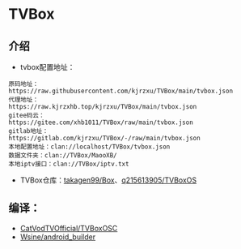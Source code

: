 # TVBox

## 介绍
- tvbox配置地址：
```
原码地址：
https://raw.githubusercontent.com/kjrzxu/TVBox/main/tvbox.json
代理地址：
https://raw.kjrzxhb.top/kjrzxu/TVBox/main/tvbox.json
gitee码云：
https://gitee.com/xhb1011/TVBox/raw/main/tvbox.json
gitlab地址：
https://gitlab.com/kjrzxu/TVBox/-/raw/main/tvbox.json
本地配置地址：clan://localhost/TVBox/tvbox.json
数据文件夹：clan://TVBox/MaooXB/
本地iptv接口：clan://TVBox/iptv.txt
```
- TVBox仓库：[takagen99/Box](https://github.com/takagen99/Box)、[q215613905/TVBoxOS](https://github.com/q215613905/TVBoxOS)

## 编译：
- [CatVodTVOfficial/TVBoxOSC](https://github.com/CatVodTVOfficial/TVBoxOSC) 
- [Wsine/android_builder](https://github.com/Wsine/android_builder) 
